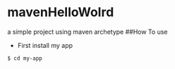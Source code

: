 # mavenHelloWolrd
a simple project using maven archetype
##How To use
  - First install my app
  ```
  $ cd my-app
  ```
